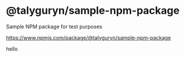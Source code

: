 # @talyguryn/sample-npm-package

Sample NPM package for test purposes

https://www.npmjs.com/package/@talyguryn/sample-npm-package

hello